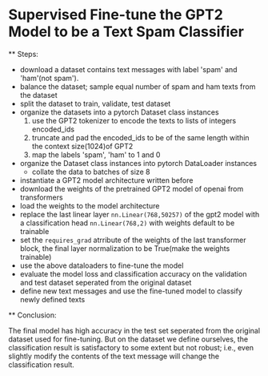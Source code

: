 # Supervised Fine-tune the GPT2 Model to be a Text Spam Classifier

** Steps:

- download a dataset contains text messages with label 'spam' and 'ham'(not spam').
- balance the dataset; sample equal number of spam and ham texts from the dataset
- split the dataset to train, validate, test dataset
- organize the datasets into a pytorch Dataset class instances
  1. use the GPT2 tokenizer to encode the texts to lists of integers encoded_ids
  2. truncate and pad the encoded_ids to be of the same length within the context size(1024)of GPT2
  3. map the labels 'spam', 'ham' to 1 and 0
- organize the Dataset class instances into pytorch DataLoader instances
  - collate the data to batches of size 8
- instantiate a GPT2 model architecture written before
- download the weights of the pretrained GPT2 model of openai from transformers
- load the weights to the model architecture
- replace the last linear layer `nn.Linear(768,50257)` of the gpt2 model with a classification head `nn.Linear(768,2)` with weights default to be trainable
- set the `requires_grad` atrribute of the weights of the last transformer block, the final layer normalization to be True(make the weights trainable)
- use the above dataloaders to fine-tune the model
- evaluate the model loss and classification accuracy on the validation and test dataset seperated from the original dataset
- define new text messages and use the fine-tuned model to classify newly defined texts

** Conclusion:

The final model has high accuracy in the test set seperated from the original dataset used for fine-tuning. But on the dataset we define ourselves, the classification result is satisfactory to some extent but not robust; i.e., even slightly modify the contents of the text message will change the classification result.
  

